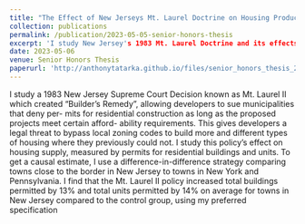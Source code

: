 ```yaml
---
title: "The Effect of New Jerseys Mt. Laurel Doctrine on Housing Production"
collection: publications
permalink: /publication/2023-05-05-senior-honors-thesis
excerpt: 'I study New Jersey's 1983 Mt. Laurel Doctrine and its effects on housing production using a difference-in-difference approach.'
date: 2023-05-06
venue: Senior Honors Thesis
paperurl: 'http://anthonytatarka.github.io/files/senior_honors_thesis_2023.pdf'
---
```


I study a 1983 New Jersey Supreme Court Decision known as Mt. Laurel II which
created “Builder’s Remedy”, allowing developers to sue municipalities that deny per-
mits for residential construction as long as the proposed projects meet certain afford-
ability requirements. This gives developers a legal threat to bypass local zoning codes
to build more and different types of housing where they previously could not. I study
this policy’s effect on housing supply, measured by permits for residential buildings
and units. To get a causal estimate, I use a difference-in-difference strategy comparing
towns close to the border in New Jersey to towns in New York and Pennsylvania. I
find that the Mt. Laurel II policy increased total buildings permitted by 13% and total
units permitted by 14% on average for towns in New Jersey compared to the control
group, using my preferred specification
